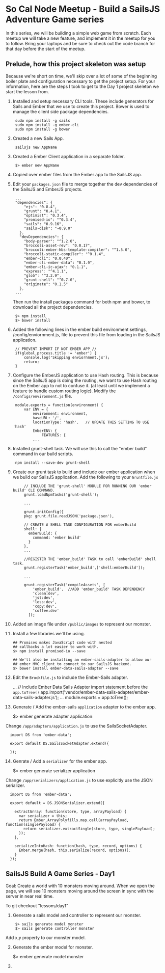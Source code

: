So Cal Node Meetup - Build a SailsJS Adventure Game series
====================

In this series, we will be building a simple web game from scratch.  Each meetup we will take a new feature, and implement it in the meetup for you to follow.  Bring your laptops and be sure to check out the code branch for that day before the start of the meetup.


Prelude, how this project skeleton was setup
---------------------------------------------
Because we're short on time, we'll skip over a lot of some of the beginning boiler plate and configuration necessary to get the project setup.  For your information, here are the steps I took to get to the Day 1 project skeleton we start the lesson from.

1. Installed and setup necessary CLI tools.  These include generators for Sails and Ember that we use to create this project.  Bower is used to manage the client side package dependencies.

		sudo npm install -g sails
		sudo npm install -g ember-cli
		sudo npm install -g bower


2. Created a new Sails App.
	
		sailsjs new AppName


3. Created a Ember Client application in a separate folder.

		$> ember new AppName


4. Copied over ember files from the Ember app to the SailsJS app.

5. Edit your `packages.json` file to merge together the dev dependencies of the SailsJS and EmberJS projects.


		...
		"dependencies": {
		    "ejs": "0.8.4",
		    "grunt": "0.4.1",
		    "optimist": "0.3.4",
		    "promised-io": "^0.3.4",
		    "sails": "0.9.16",
		    "sails-disk": "~0.9.0"
		  },
		  "devDependencies": {
		    "body-parser": "^1.2.0",
		    "broccoli-asset-rev": "0.0.17",
		    "broccoli-ember-hbs-template-compiler": "^1.5.0",
		    "broccoli-static-compiler": "^0.1.4",
		    "ember-cli": "0.0.40",
		    "ember-cli-ember-data": "0.1.0",
		    "ember-cli-ic-ajax": "0.1.1",
		    "express": "^4.1.1",
		    "glob": "^3.2.9",
		    "grunt-shell": "^0.7.0",
		    "originate": "0.1.5"
		  },
		...



	Then run the install packages command for both npm and bower, to download all the project dependencies.

		$> npm install
		$> bower install


6. Added the following lines in the ember build environment settings, /config/enviornment.js, file to prevent this file from loading in the SailsJS application.

		// PREVENT IMPORT IF NOT EMBER APP //
		if(global.process.title != 'ember') {
  			console.log('Skipping enviornment.js');
  			return;
		}

7. Configure the EmberJS application to use Hash routing.  This is because since the SailsJS app is doing the routing, we want to use Hash routing on the Ember app to not to confuse it. (at least until we implement a feature to handle custom routing logic).  Modify the `/configs/environment.js` file.

		module.exports = function(environment) {
			var ENV = {
		    	environment: environment,
		    	baseURL: '/',
		    	locationType: 'hash',	// UPDATE THIS SETTING TO USE 'hash'
		    	EmberENV: {
		      		FEATURES: {
		      	...


8. Installed grunt-shell task.  We will use this to call the "ember build" command in our build scripts.

		npm install --save-dev grunt-shell

9. Create our grunt task to build and include our ember application when we build our SailsJS application. Add the following to your `Gruntfile.js`

			// INCLUDE THE 'grunt-shell' MODULE FOR RUNNING OUR 'ember build' CLI COMMAND.
		   	grunt.loadNpmTasks('grunt-shell');

		   	...

			grunt.initConfig({
		    pkg: grunt.file.readJSON('package.json'),

		    // CREATE A SHELL TASK CONFIGURATION FOR emberBuild
		    shell: {
		      emberBuild: {
		        command: 'ember build'
		      }
		    },
		    ...

		   	//REGISTER THE 'ember_build' TASK to call 'emberBuild' shell task.
		    grunt.registerTask('ember_build',['shell:emberBuild']);	

		    ...

		    grunt.registerTask('compileAssets', [
			    'ember_build',	//ADD 'ember_build' TASK DEPENDENCY
			    'clean:dev',
			    'jst:dev',
			    'less:dev',
			    'copy:dev',    
			    'coffee:dev'
			  ]);

10. Added an image file under `/public/images` to represent our monster.

11. Install a few libraries we'll be using.

		## Promises makes JavaScript code with nested
		## callbacks a lot easier to work with.
		$> npm install promised-io --save

		## We'll also be installing an ember-sails-adapter to allow our
		## ember MVC client to connect to our SailsJS backend.
		$> bower install ember-data-sails-adapter --save


12. Edit the `Brockfile.js` to include the Ember-Sails adapter.

      ...
      // Include Ember Data Sails Adapter import statement before the `app.toTree()`
      app.import('vendor/ember-data-sails-adapter/ember-data-sails-adapter.js');
      ...
      module.exports = app.toTree();


13. Generate / Add the ember-sails `application` adapter to the ember app.

      $> ember generate adapter application

  Change `/app/adapters/application.js` to use the SailsSocketAdapter.

      import DS from 'ember-data';

      export default DS.SailsSocketAdapter.extend({

      });



14. Genrate / Add a `serializer` for the ember app.

      $> ember generate serializer application

  Change `/app/serializers/application.js` to use explicitly use the JSON serializer.

      import DS from 'ember-data';

      export default = DS.JSONSerializer.extend({

        extractArray: function(store, type, arrayPayload) {
          var serializer = this;
          return Ember.ArrayPolyfills.map.call(arrayPayload, function(singlePayload) {
            return serializer.extractSingle(store, type, singlePayload);
          });
        },

        serializeIntoHash: function(hash, type, record, options) {
          Ember.merge(hash, this.serialize(record, options));
        }
      });



SailsJS Build A Game Series - Day1
----------------------------------

Goal: Create a world with 10 monsters moving around.  When we open the page, we will see 10 monsters moving around the screen in sync with the server in near real time.

To git checkout "lessons/day1"


1. Generate a sails model and controller to represent our monster.

		$> sails generate model monster
		$> sails generate controller monster

  Add x,y property to our monster model.




2. Generate the ember model for monster.

    $> ember generate model monster

3.